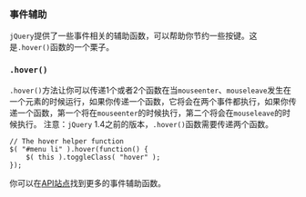 ### 事件辅助
`jQuery`提供了一些事件相关的辅助函数，可以帮助你节约一些按键。这是`.hover()`函数的一个栗子。

### `.hover()`
`.hover()`方法让你可以传递1个或者2个函数在当`mouseenter`、`mouseleave`发生在一个元素的时候运行，如果你传递一个函数，它将会在两个事件都执行，如果你传递一个函数，第一个将在`mouseenter`的时候执行，第二个将会在`mouseleave`的时候执行。
注意：`jQuery` 1.4之前的版本，`.hover()`函数需要传递两个函数。
```
// The hover helper function
$( "#menu li" ).hover(function() {
    $( this ).toggleClass( "hover" );
});
```
你可以在[API站点]()找到更多的事件辅助函数。